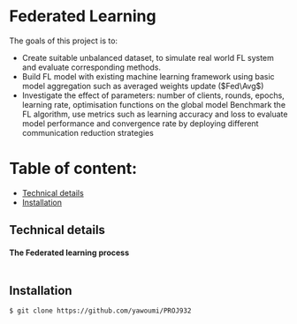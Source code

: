 # Federated Learning


The goals of this project is to:
- Create suitable unbalanced dataset, to simulate real world FL system and evaluate corresponding methods.
- Build FL model with existing machine learning framework using basic model aggregation such as averaged weights update ($Fed\Avg$)
- Investigate the effect of parameters: number of clients, rounds, epochs, learning rate, optimisation functions on the global model
Benchmark the FL algorithm, use metrics such as learning accuracy and loss to evaluate model performance and convergence rate by deploying different communication reduction strategies


 
# Table of content: 

- [ Technical details]( #Technical-details)
- [ Installation]( #Installation)


## Technical details

#### The Federated learning process 


![]()


## Installation 


```
$ git clone https://github.com/yawoumi/PROJ932

```


